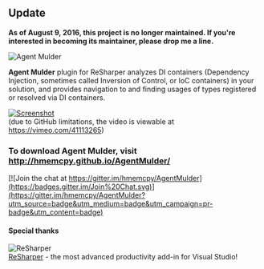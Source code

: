 ## Update
**As of August 9, 2016, this project is no longer maintained. If you're interested in becoming its maintainer, please drop me a line.**



![Agent Mulder](http://i.imgur.com/7ZNxO.png)

**Agent Mulder** plugin for ReSharper analyzes DI containers (Dependency Injection, sometimes called Inversion of Control, or IoC containers) in your solution, and provides navigation to and finding usages of types registered or resolved via DI containers.

[![Screenshot](http://i.imgur.com/m4XAze0.png)](https://vimeo.com/41113265)  
(due to GitHub limitations, the video is viewable at https://vimeo.com/41113265)

### To download Agent Mulder, visit http://hmemcpy.github.io/AgentMulder/

[![Join the chat at https://gitter.im/hmemcpy/AgentMulder](https://badges.gitter.im/Join%20Chat.svg)](https://gitter.im/hmemcpy/AgentMulder?utm_source=badge&utm_medium=badge&utm_campaign=pr-badge&utm_content=badge)

#### Special thanks

![ReSharper](http://www.jetbrains.com/img/logos/logo_resharper_small.gif)  
[ReSharper](http://www.jetbrains.com/resharper/) - the most advanced productivity add-in for Visual Studio!
